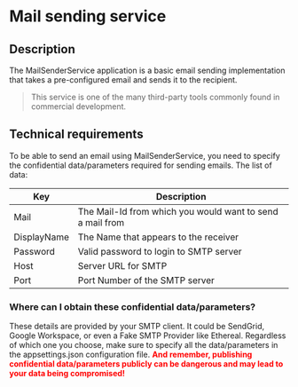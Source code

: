# Mail sending service
## Description
The MailSenderService application is a basic email sending implementation that takes a pre-configured email and sends it to the recipient.
> This service is one of the many third-party tools commonly found in commercial development.

## Technical requirements
To be able to send an email using MailSenderService, you need to specify the confidential data/parameters required for sending emails. The list of data:

| Key         | Description                                               |
|-------------|-----------------------------------------------------------|
| Mail        | The Mail-Id from which you would want to send a mail from |
| DisplayName | The Name that appears to the receiver                     |
| Password    | Valid password to login to SMTP server                    |
| Host        | Server URL for SMTP                                       |
| Port        | Port Number of the SMTP server                            |

### Where can I obtain these confidential data/parameters?
These details are provided by your SMTP client. It could be SendGrid, Google Workspace, or even a Fake SMTP Provider like Ethereal. Regardless of which one you choose, make sure to specify all the data/parameters in the appsettings.json configuration file. <font color="red">**And remember, publishing confidential data/parameters publicly can be dangerous and may lead to your data being compromised!**</font>
